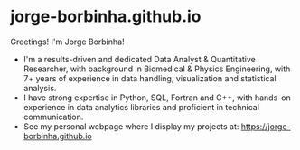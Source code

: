 # jorge-borbinha.github.io
Greetings! I'm Jorge Borbinha!
 - I'm a results-driven and dedicated Data Analyst & Quantitative Researcher, with background in Biomedical & Physics Engineering, with 7+ years of experience in data handling, visualization and statistical analysis.
 - I have strong expertise in Python, SQL, Fortran and C++, with hands-on experience in data analytics libraries and proficient in technical communication.
 - See my personal webpage where I display my projects at: https://jorge-borbinha.github.io

